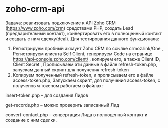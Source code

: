 # zoho-crm-api

Задача: реализовать подключение к API Zoho CRM (https://www.zoho.com/crm) средствами PHP, создать  Lead (предварительный контакт), конвертировать его в полноценный контакт и создать с ним сделку(deal).
  Для тестирования данного функционала:
1.	Регистрируем пробный аккаунт Zoho CRM  по ссылке crmoz.link/One ,
Регистрируем клиента Self Client, генерируем Code на странице https://api-console.zoho.com/client/ , копируем его, а также Client ID, Client Secret ,
Прописываем эти данные в файле refresh-token.php, запускам данный скрипт для получения  refresh-token
2.	Копируем полученный refresh-token, и прописываем его в файле access-token.php,
Запускаем скрипт, для получения access-token, с полученным токеном работаем в файлах:

insert-token.php – для создания Лидов

get-records.php – можно проверить записанный Лид 

convert-contact.php – конвертация Лида в полноценный контакт и создание с ним сделки.


